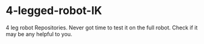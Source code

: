 # 4-legged-robot-IK
4 leg robot Repositories. Never got time to test it on the full robot. Check if it may be any helpful to you.
